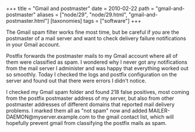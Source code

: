 +++
title = "Gmail and postmaster"
date = 2010-02-22
path = "gmail-and-postmaster"
aliases = ["node/29", "node/29.html", "gmail-and-postmaster.html"]
[taxonomies]
tags = ["software"]
+++

<p>The Gmail spam filter works fine most time, but be careful if you are the postmaster of a mail server and want to check delivery failure notifications in your Gmail account.</p>
<!-- more -->
<p>Postfix forwards the postmaster mails to my Gmail account where all of them were classified as spam. I wondered why I never got any notifications from the mail server I administer and was happy that everything worked out so smoothly. Today I checked the logs and postfix configuration on the server and found out that there were errors I didn't notice.</p>
<p>I checked my Gmail spam folder and found 218 false positives, most coming from the postfix postmaster address of my server, but also from other postmaster addresses of different domains that reported mail delivery problems. I marked them all as &quot;not spam&quot; now and added MAILER-DAEMON@myserver.example.com to the gmail contact list, which will hopefully prevent gmail from classifying the postfix mails as spam.</p>
        
